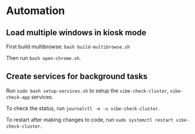# Automation

## Load multiple windows in kiosk mode

First build multibrowse: `bash build-multibrowse.sh`

Then run `bash open-chrome.sh`.

## Create services for background tasks

Run `sudo bash setup-services.sh` to setup the `vibe-check-cluster`, `vibe-check-app` services.

To check the status, run `journalctl -e -u vibe-check-cluster`.

To restart after making changes to code, run `sudo systemctl restart vibe-check-cluster`.